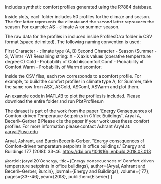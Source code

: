 Includes synthetic comfort profiles generated using the RP884 database.

Inside plots, each folder includes 50 profiles for the climate and season. The first letter represents the climate and the second letter represents the season. For example: AS - climate A for summer season.

The raw data for the profiles in included inside ProfilesData folder in CSV format (space delimited). The following naming convention is used:

First Character - climate type (A, B)
Second Character - Season (Summer -S, Winter -W)
Remaining string:
X - X axis values (operative temperature degree C)
Cold - Probability of Cold discomfort
Comf - Probability of Comfort
Warm - Probability of Warm discomfort

Inside the CSV files, each row corresponds to a comfort profile. 
For example, to build the comfort profiles in climate type A, for Summer, take the same row from ASX, ASCold, ASComf, ASWarm and plot them.

An example code in MATLAB to plot the profiles is included. Please download the entire folder and run PlotProfiles.m


The dataset is part of the work from the paper "Energy Consequences of Comfort-driven Temperature Setpoints in Office Buildings", Aryal A, Becerik-Gerber B
Please cite the paper if your work uses these comfort profiles.
For more information please contact Ashrant Aryal at: aaryal@usc.edu

Aryal, Ashrant, and Burcin Becerik-Gerber. "Energy consequences of Comfort-driven temperature setpoints in office buildings." Energy and Buildings 177 (2018): 33-46. https://doi.org/10.1016/j.enbuild.2018.08.013

@article{aryal2018energy,
  title={Energy consequences of Comfort-driven temperature setpoints in office buildings},
  author={Aryal, Ashrant and Becerik-Gerber, Burcin},
  journal={Energy and Buildings},
  volume={177},
  pages={33--46},
  year={2018},
  publisher={Elsevier}
}
